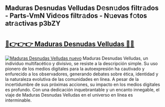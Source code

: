 ## Maduras Desnudas Velludas D𝚎sn𝚞dos filtr𝚊dos - Parts-VmN Vid𝚎os filtr𝚊dos - N𝚞evas f𝚘tos atr𝚊ctivas p3bZY

# <h2><a href="http://mb0ufs.tromn.icu/?c=Maduras+Desnudas+Velludas">🔗👉👉👉 Maduras Desnudas Velludas 🔗🔗</a></h2>

[![Maduras Desnudas Velludas nuevo](https://i.imgur.com/pEAQMta.gif)](http://mb0ufs.tromn.icu/?c=Maduras+Desnudas+Velludas)
Maduras Desnudas Velludas, un individuo multifacético y divisivo, se resiste a la descripción simple. Su uso pionero de los medios digitales para la autoexpresión ha cautivado y enfurecido a los observadores, generando debates sobre ética, identidad y la naturaleza evolutiva de las comunidades en línea. A pesar de la incertidumbre de sus próximas acciones, su impacto en los medios digitales es profundo. Con una dedicación inquebrantable y un encanto innegable, el viaje de Maduras Desnudas Velludas en el universo en línea es interminable.
